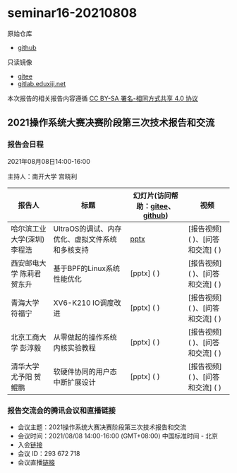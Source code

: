 # seminar16-20210808

原始仓库
 * [github](https://github.com/oscomp/seminar16-20210808/blob/main/README.md)

只读镜像
 * [gitee](https://gitee.com/oscomp/seminar16-20210808)
 * [gitlab.eduxiji.net](https://gitlab.eduxiji.net/oscomp/seminar16-20210808)

本次报告的相关报告内容遵循 [CC BY-SA 署名-相同方式共享 4.0 协议](https://creativecommons.org/licenses/by-sa/4.0/deed.zh)

## 2021操作系统大赛决赛阶段第三次技术报告和交流

### 报告会日程

2021年08月08日14:00-16:00

主持人：南开大学 宫晓利

| 报告人              | 标题                     | 幻灯片(访问帮助：[gitee](https://gitee.com/oscomp/seminar0-20201226/blob/main/20210110-tencent-help.pdf)、[github](https://github.com/oscomp/seminar0-20201226/blob/main/20210110-tencent-help.pdf)) | 视频                                                         |
| ------------------- | ------------------------ | ------------------------------------------------------------ | ------------------------------------------------------------ |
| 哈尔滨工业大学(深圳) 李程浩 | UltraOS的调试、内存优化、虚拟文件系统和多核支持 | [pptx](https://lexiangla.com/teams/k100041/docs/6952b944f40011ebae601ee5f714436f) | [报告视频] ( )、[问答和交流] ( ) |
| 西安邮电大学 陈莉君  贺东升 | 基于BPF的Linux系统性能优化 | [pptx] ( ) | [报告视频] ( )、[问答和交流] ( ) |
| 青海大学 符福宁 | XV6-K210 IO调度改进 | [pptx] ( ) | [报告视频] ( )、[问答和交流] ( ) |
| 北京工商大学 彭淳毅 | 从零做起的操作系统内核实验教程 | [pptx] ( ) | [报告视频] ( )、[问答和交流] ( ) |
| 清华大学 尤予阳 贺鲲鹏 | 软硬件协同的用户态中断扩展设计 | [pptx] ( ) | [报告视频] ( )、[问答和交流] ( ) |


### 报告交流会的腾讯会议和直播链接

 * 会议主题：2021操作系统大赛决赛阶段第三次技术报告和交流
 * 会议时间：2021/08/08 14:00-16:00 (GMT+08:00) 中国标准时间 - 北京
 * 入会[链接](https://meeting.tencent.com/s/r6Y1TN3wUwwv)
 * 会议 ID：293 672 718
 * 会议直播[链接](https://meeting.tencent.com/l/EgGFOVtuVaus)
